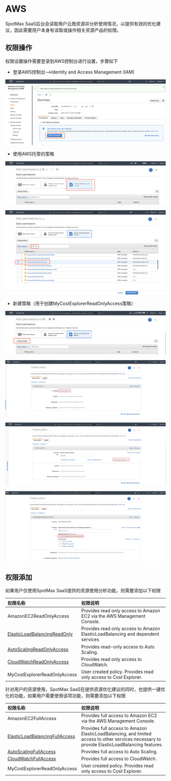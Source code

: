 # AWS

SpotMax SaaS后台会读取用户云商资源并分析使用情况，以提供有效的优化建议，因此需要用户本身有读取或操作相关资源产品的权限。

## 权限操作

权限设置操作需要登录到AWS控制台进行设置，步骤如下

* 登录AWS控制台—&gt;Identity and Access Management \(IAM\)

![](../../.gitbook/assets/image%20%28157%29.png)

* 使用AWS托管的策略

![](../../.gitbook/assets/image%20%28155%29.png)

![](../../.gitbook/assets/image%20%28158%29.png)

* 新建策略（用于创建MyCostExplorerReadOnlyAccess策略）

![&#x65B0;&#x5EFA;&#x7B56;&#x7565;](../../.gitbook/assets/image%20%28156%29.png)

![&#x70B9;&#x51FB;&#x5E76;&#x6D4F;&#x89C8;&#x670D;&#x52A1;](../../.gitbook/assets/image%20%28152%29.png)

![&#x9009;&#x62E9;&#x670D;&#x52A1;&#x540D;](../../.gitbook/assets/image%20%28153%29.png)

![&#x914D;&#x7F6E;&#x53EA;&#x8BFB;&#x6743;&#x9650;](../../.gitbook/assets/image%20%28151%29.png)

## **权限添加**

如果用户仅使用SpotMax SaaS提供的资源使用分析功能，则需要添加以下权限

| 权限名称 | 权限说明 |
| :--- | :--- |
| AmazonEC2ReadOnlyAccess | Provides read only access to Amazon EC2 via the AWS Management Console. |
| [ElasticLoadBalancingReadOnly](https://console.aws.amazon.com/iam/home#/policies/arn%3Aaws%3Aiam%3A%3Aaws%3Apolicy%2FElasticLoadBalancingReadOnly) | Provides read only access to Amazon ElasticLoadBalancing and dependent services |
| [AutoScalingReadOnlyAccess](https://console.aws.amazon.com/iam/home#/policies/arn%3Aaws%3Aiam%3A%3Aaws%3Apolicy%2FAutoScalingReadOnlyAccess) | Provides read-only access to Auto Scaling. |
| [CloudWatchReadOnlyAccess](https://console.aws.amazon.com/iam/home#/policies/arn%3Aaws%3Aiam%3A%3Aaws%3Apolicy%2FCloudWatchReadOnlyAccess) | Provides read only access to CloudWatch. |
| MyCostExplorerReadOnlyAccess | User created policy. Provides read only access to Cost Explorer.   |

针对用户的资源使用，SpotMax SaaS在提供资源优化建议的同时，也提供一键优化的功能，如果用户需要使用该项功能，则需要添加以下权限

| 权限名称 | 权限说明 |
| :--- | :--- |
| AmazonEC2FullAccess | Provides full access to Amazon EC2 via the AWS Management Console. |
| [ElasticLoadBalancingFullAccess](https://console.aws.amazon.com/iam/home#/policies/arn%3Aaws%3Aiam%3A%3Aaws%3Apolicy%2FElasticLoadBalancingFullAccess) | Provides full access to Amazon ElasticLoadBalancing, and limited access to other services necessary to provide ElasticLoadBalancing features. |
| [AutoScalingFullAccess](https://console.aws.amazon.com/iam/home#/policies/arn%3Aaws%3Aiam%3A%3Aaws%3Apolicy%2FAutoScalingFullAccess) | Provides full access to Auto Scaling. |
| [CloudWatchFullAccess](https://console.aws.amazon.com/iam/home#/policies/arn%3Aaws%3Aiam%3A%3Aaws%3Apolicy%2FCloudWatchFullAccess) | Provides full access to CloudWatch. |
| MyCostExplorerReadOnlyAccess | User created policy. Provides read only access to Cost Explorer.   |

